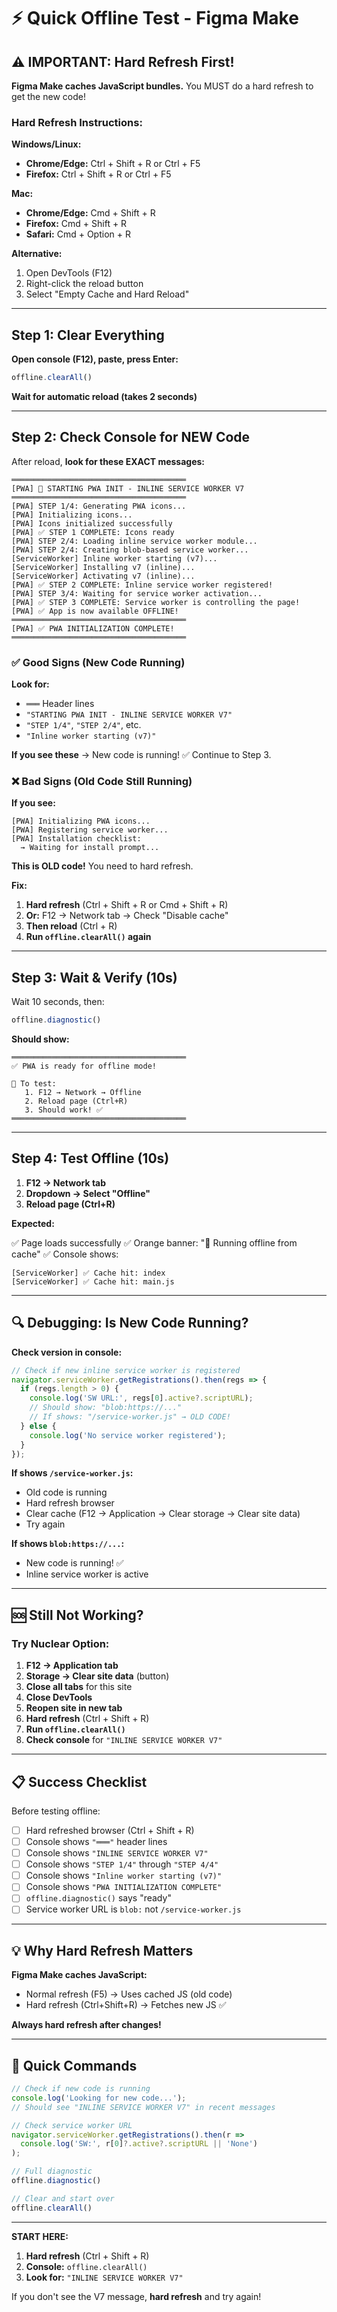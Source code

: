 # ⚡ Quick Offline Test - Figma Make

## ⚠️ IMPORTANT: Hard Refresh First!

**Figma Make caches JavaScript bundles.** You MUST do a hard refresh to get the new code!

### Hard Refresh Instructions:

**Windows/Linux:**
- **Chrome/Edge:** Ctrl + Shift + R or Ctrl + F5
- **Firefox:** Ctrl + Shift + R or Ctrl + F5

**Mac:**
- **Chrome/Edge:** Cmd + Shift + R
- **Firefox:** Cmd + Shift + R
- **Safari:** Cmd + Option + R

**Alternative:**
1. Open DevTools (F12)
2. Right-click the reload button
3. Select "Empty Cache and Hard Reload"

---

## Step 1: Clear Everything

**Open console (F12), paste, press Enter:**

```javascript
offline.clearAll()
```

**Wait for automatic reload (takes 2 seconds)**

---

## Step 2: Check Console for NEW Code

After reload, **look for these EXACT messages:**

```
═══════════════════════════════════════
[PWA] 🚀 STARTING PWA INIT - INLINE SERVICE WORKER V7
═══════════════════════════════════════
[PWA] STEP 1/4: Generating PWA icons...
[PWA] Initializing icons...
[PWA] Icons initialized successfully
[PWA] ✅ STEP 1 COMPLETE: Icons ready
[PWA] STEP 2/4: Loading inline service worker module...
[PWA] STEP 2/4: Creating blob-based service worker...
[ServiceWorker] Inline worker starting (v7)...
[ServiceWorker] Installing v7 (inline)...
[ServiceWorker] Activating v7 (inline)...
[PWA] ✅ STEP 2 COMPLETE: Inline service worker registered!
[PWA] STEP 3/4: Waiting for service worker activation...
[PWA] ✅ STEP 3 COMPLETE: Service worker is controlling the page!
[PWA] ✅ App is now available OFFLINE!
═══════════════════════════════════════
[PWA] ✅ PWA INITIALIZATION COMPLETE!
═══════════════════════════════════════
```

### ✅ Good Signs (New Code Running)

**Look for:**
- `═══` Header lines
- `"STARTING PWA INIT - INLINE SERVICE WORKER V7"`
- `"STEP 1/4"`, `"STEP 2/4"`, etc.
- `"Inline worker starting (v7)"`

**If you see these** → New code is running! ✅ Continue to Step 3.

### ❌ Bad Signs (Old Code Still Running)

**If you see:**
```
[PWA] Initializing PWA icons...
[PWA] Registering service worker...
[PWA] Installation checklist:
  → Waiting for install prompt...
```

**This is OLD code!** You need to hard refresh.

**Fix:**
1. **Hard refresh** (Ctrl + Shift + R or Cmd + Shift + R)
2. **Or:** F12 → Network tab → Check "Disable cache"
3. **Then reload** (Ctrl + R)
4. **Run `offline.clearAll()` again**

---

## Step 3: Wait & Verify (10s)

Wait 10 seconds, then:

```javascript
offline.diagnostic()
```

**Should show:**
```
═══════════════════════════════════════
✅ PWA is ready for offline mode!

🧪 To test:
   1. F12 → Network → Offline
   2. Reload page (Ctrl+R)
   3. Should work! ✅
═══════════════════════════════════════
```

---

## Step 4: Test Offline (10s)

1. **F12 → Network tab**
2. **Dropdown → Select "Offline"**
3. **Reload page (Ctrl+R)**

**Expected:**

✅ Page loads successfully
✅ Orange banner: "📱 Running offline from cache"
✅ Console shows:
```
[ServiceWorker] ✅ Cache hit: index
[ServiceWorker] ✅ Cache hit: main.js
```

---

## 🔍 Debugging: Is New Code Running?

**Check version in console:**

```javascript
// Check if new inline service worker is registered
navigator.serviceWorker.getRegistrations().then(regs => {
  if (regs.length > 0) {
    console.log('SW URL:', regs[0].active?.scriptURL);
    // Should show: "blob:https://..."
    // If shows: "/service-worker.js" → OLD CODE!
  } else {
    console.log('No service worker registered');
  }
});
```

**If shows `/service-worker.js`:**
- Old code is running
- Hard refresh browser
- Clear cache (F12 → Application → Clear storage → Clear site data)
- Try again

**If shows `blob:https://...`:**
- New code is running! ✅
- Inline service worker is active

---

## 🆘 Still Not Working?

### Try Nuclear Option:

1. **F12 → Application tab**
2. **Storage → Clear site data** (button)
3. **Close all tabs** for this site
4. **Close DevTools**
5. **Reopen site in new tab**
6. **Hard refresh** (Ctrl + Shift + R)
7. **Run `offline.clearAll()`**
8. **Check console** for `"INLINE SERVICE WORKER V7"`

---

## 📋 Success Checklist

Before testing offline:

- [ ] Hard refreshed browser (Ctrl + Shift + R)
- [ ] Console shows `"═══"` header lines
- [ ] Console shows `"INLINE SERVICE WORKER V7"`
- [ ] Console shows `"STEP 1/4"` through `"STEP 4/4"`
- [ ] Console shows `"Inline worker starting (v7)"`
- [ ] Console shows `"PWA INITIALIZATION COMPLETE"`
- [ ] `offline.diagnostic()` says "ready"
- [ ] Service worker URL is `blob:` not `/service-worker.js`

---

## 💡 Why Hard Refresh Matters

**Figma Make caches JavaScript:**
- Normal refresh (F5) → Uses cached JS (old code)
- Hard refresh (Ctrl+Shift+R) → Fetches new JS ✅

**Always hard refresh after changes!**

---

## 🎯 Quick Commands

```javascript
// Check if new code is running
console.log('Looking for new code...');
// Should see "INLINE SERVICE WORKER V7" in recent messages

// Check service worker URL
navigator.serviceWorker.getRegistrations().then(r => 
  console.log('SW:', r[0]?.active?.scriptURL || 'None')
);

// Full diagnostic
offline.diagnostic()

// Clear and start over
offline.clearAll()
```

---

**START HERE:**
1. **Hard refresh** (Ctrl + Shift + R)
2. **Console:** `offline.clearAll()`
3. **Look for:** `"INLINE SERVICE WORKER V7"`

If you don't see the V7 message, **hard refresh** and try again!
